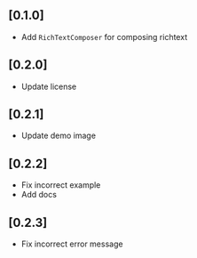 ## [0.1.0]

* Add `RichTextComposer` for composing richtext

## [0.2.0]

* Update license

## [0.2.1]

* Update demo image

## [0.2.2]

* Fix incorrect example
* Add docs

## [0.2.3]

* Fix incorrect error message